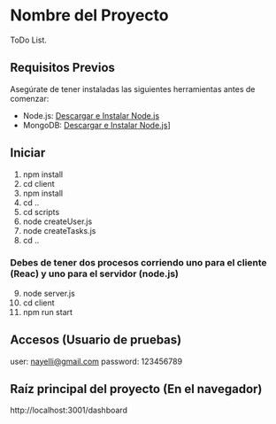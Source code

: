 # Nombre del Proyecto

ToDo List.

## Requisitos Previos

Asegúrate de tener instaladas las siguientes herramientas antes de comenzar:

- Node.js: [Descargar e Instalar Node.js](https://nodejs.org/)
- MongoDB: [Descargar e Instalar Node.js](https://www.mongodb.com/docs/v3.0/installation/)]


## Iniciar

1. npm install
2. cd client
3. npm install
4. cd ..
5. cd scripts
6. node createUser.js
7. node createTasks.js
8. cd ..

### Debes de tener dos procesos corriendo uno para el cliente (Reac) y uno para el servidor (node.js)
9. node server.js
10. cd client
11. npm run start

## Accesos (Usuario de pruebas)
user: nayelli@gmail.com
password: 123456789

## Raíz principal del proyecto (En el navegador)
http://localhost:3001/dashboard